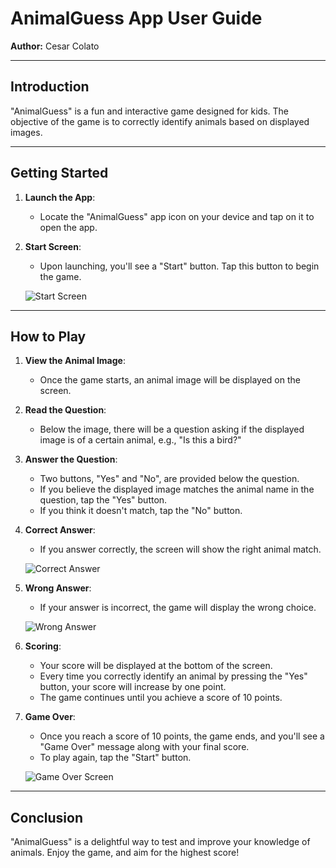 # AnimalGuess App User Guide

**Author:** Cesar Colato

---

## Introduction

"AnimalGuess" is a fun and interactive game designed for kids. The objective of the game is to correctly identify animals based on displayed images.

---

## Getting Started

1. **Launch the App**:  
   - Locate the "AnimalGuess" app icon on your device and tap on it to open the app.

2. **Start Screen**:  
   - Upon launching, you'll see a "Start" button. Tap this button to begin the game.

   ![Start Screen](images/start.png)

---

## How to Play

1. **View the Animal Image**:  
   - Once the game starts, an animal image will be displayed on the screen.

2. **Read the Question**:  
   - Below the image, there will be a question asking if the displayed image is of a certain animal, e.g., "Is this a bird?"

3. **Answer the Question**:  
   - Two buttons, "Yes" and "No", are provided below the question.
   - If you believe the displayed image matches the animal name in the question, tap the "Yes" button.
   - If you think it doesn't match, tap the "No" button.

4. **Correct Answer**:  
   - If you answer correctly, the screen will show the right animal match.

   ![Correct Answer](images/right.png)

5. **Wrong Answer**:  
   - If your answer is incorrect, the game will display the wrong choice.

   ![Wrong Answer](images/wrong.png)

6. **Scoring**:  
   - Your score will be displayed at the bottom of the screen.
   - Every time you correctly identify an animal by pressing the "Yes" button, your score will increase by one point.
   - The game continues until you achieve a score of 10 points.

7. **Game Over**:  
   - Once you reach a score of 10 points, the game ends, and you'll see a "Game Over" message along with your final score.  
   - To play again, tap the "Start" button.

   ![Game Over Screen](images/gameover.png)

---

## Conclusion

"AnimalGuess" is a delightful way to test and improve your knowledge of animals. Enjoy the game, and aim for the highest score!
